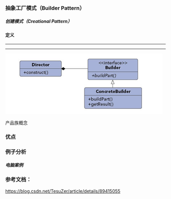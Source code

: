 ### 抽象工厂模式（Builder Pattern）

##### 创建模式（Creational Pattern）

#### 定义

******

******


![Builder Pattern UML](https://github.com/nox60/go-design-pattern/blob/master/images/builder_pattern.png)

产品族概念

### 优点

### 例子分析

##### 电脑案例


### 参考文档：

https://blog.csdn.net/TesuZer/article/details/89415055